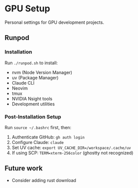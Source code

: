 # GPU Setup

Personal settings for GPU development projects.

## Runpod

### Installation
Run `./runpod.sh` to install:
- nvm (Node Version Manager)
- uv (Package Manager)
- Claude CLI
- Neovim
- tmux
- NVIDIA Nsight tools
- Development utilities

### Post-Installation Setup
Run `source ~/.bashrc` first, then:
1. Authenticate GitHub: `gh auth login`
2. Configure Claude: `claude`
3. Set UV cache: `export UV_CACHE_DIR=/workspace/.cache/uv`
4. If using SCP: `TERM=xterm-256color` (ghostty not recognized)

## Future work

- Consider adding rust download
